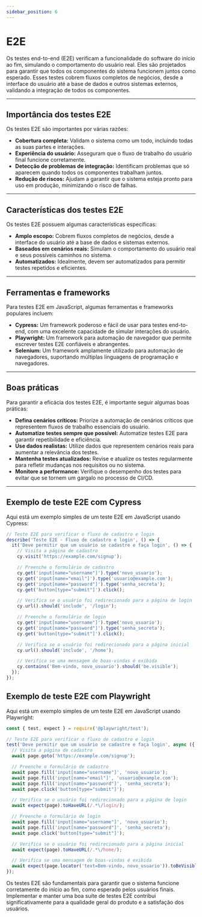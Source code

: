 ```yaml
---
sidebar_position: 6
---
```


# E2E

Os testes end-to-end (E2E) verificam a funcionalidade do software do início ao fim, simulando o comportamento do usuário real. Eles são projetados para garantir que todos os componentes do sistema funcionem juntos como esperado. Esses testes cobrem fluxos completos de negócios, desde a interface do usuário até a base de dados e outros sistemas externos, validando a integração de todos os componentes.

---

## Importância dos testes E2E

Os testes E2E são importantes por várias razões:

- **Cobertura completa:** Validam o sistema como um todo, incluindo todas as suas partes e interações.
- **Experiência do usuário:** Asseguram que o fluxo de trabalho do usuário final funcione corretamente.
- **Detecção de problemas de integração:** Identificam problemas que só aparecem quando todos os componentes trabalham juntos.
- **Redução de riscos:** Ajudam a garantir que o sistema esteja pronto para uso em produção, minimizando o risco de falhas.

---

## Características dos testes E2E

Os testes E2E possuem algumas características específicas:

- **Amplo escopo:** Cobrem fluxos completos de negócios, desde a interface do usuário até a base de dados e sistemas externos.
- **Baseados em cenários reais:** Simulam o comportamento do usuário real e seus possíveis caminhos no sistema.
- **Automatizados:** Idealmente, devem ser automatizados para permitir testes repetidos e eficientes.

---

## Ferramentas e frameworks

Para testes E2E em JavaScript, algumas ferramentas e frameworks populares incluem:

- **Cypress:** Um framework poderoso e fácil de usar para testes end-to-end, com uma excelente capacidade de simular interações do usuário.
- **Playwright:** Um framework para automação de navegador que permite escrever testes E2E confiáveis e abrangentes.
- **Selenium:** Um framework amplamente utilizado para automação de navegadores, suportando múltiplas linguagens de programação e navegadores.

---

## Boas práticas

Para garantir a eficácia dos testes E2E, é importante seguir algumas boas práticas:

- **Defina cenários críticos:** Priorize a automação de cenários críticos que representem fluxos de trabalho essenciais do usuário.
- **Automatize testes sempre que possível:** Automatize testes E2E para garantir repetibilidade e eficiência.
- **Use dados realistas:** Utilize dados que representem cenários reais para aumentar a relevância dos testes.
- **Mantenha testes atualizados:** Revise e atualize os testes regularmente para refletir mudanças nos requisitos ou no sistema.
- **Monitore a performance:** Verifique o desempenho dos testes para evitar que se tornem um gargalo no processo de CI/CD.

---

## Exemplo de teste E2E com Cypress

Aqui está um exemplo simples de um teste E2E em JavaScript usando Cypress:

```javascript
// Teste E2E para verificar o fluxo de cadastro e login
describe('Teste E2E - Fluxo de cadastro e login', () => {
  it('Deve permitir que um usuário se cadastre e faça login', () => {
    // Visita a página de cadastro
    cy.visit('https://example.com/signup');

    // Preenche o formulário de cadastro
    cy.get('input[name="username"]').type('novo_usuario');
    cy.get('input[name="email"]').type('usuario@example.com');
    cy.get('input[name="password"]').type('senha_secreta');
    cy.get('button[type="submit"]').click();

    // Verifica se o usuário foi redirecionado para a página de login
    cy.url().should('include', '/login');

    // Preenche o formulário de login
    cy.get('input[name="username"]').type('novo_usuario');
    cy.get('input[name="password"]').type('senha_secreta');
    cy.get('button[type="submit"]').click();

    // Verifica se o usuário foi redirecionado para a página inicial
    cy.url().should('include', '/home');

    // Verifica se uma mensagem de boas-vindas é exibida
    cy.contains('Bem-vindo, novo_usuario').should('be.visible');
  });
});
```

## Exemplo de teste E2E com Playwright
Aqui está um exemplo simples de um teste E2E em JavaScript usando Playwright:

```javascript
const { test, expect } = require('@playwright/test');

// Teste E2E para verificar o fluxo de cadastro e login
test('Deve permitir que um usuário se cadastre e faça login', async ({ page }) => {
  // Visita a página de cadastro
  await page.goto('https://example.com/signup');

  // Preenche o formulário de cadastro
  await page.fill('input[name="username"]', 'novo_usuario');
  await page.fill('input[name="email"]', 'usuario@example.com');
  await page.fill('input[name="password"]', 'senha_secreta');
  await page.click('button[type="submit"]');

  // Verifica se o usuário foi redirecionado para a página de login
  await expect(page).toHaveURL(/.*\/login/);

  // Preenche o formulário de login
  await page.fill('input[name="username"]', 'novo_usuario');
  await page.fill('input[name="password"]', 'senha_secreta');
  await page.click('button[type="submit"]');

  // Verifica se o usuário foi redirecionado para a página inicial
  await expect(page).toHaveURL(/.*\/home/);

  // Verifica se uma mensagem de boas-vindas é exibida
  await expect(page.locator('text=Bem-vindo, novo_usuario')).toBeVisible();
});
```

Os testes E2E são fundamentais para garantir que o sistema funcione corretamente do início ao fim, como esperado pelos usuários finais. Implementar e manter uma boa suíte de testes E2E contribui significativamente para a qualidade geral do produto e a satisfação dos usuários.